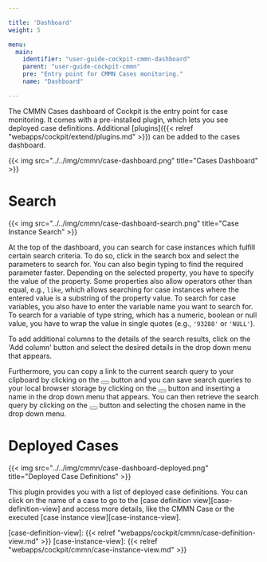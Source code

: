 ```yaml
---

title: 'Dashboard'
weight: 5

menu:
  main:
    identifier: "user-guide-cockpit-cmmn-dashboard"
    parent: "user-guide-cockpit-cmmn"
    pre: "Entry point for CMMN Cases monitoring."
    name: "Dashboard"

---
```


The CMMN Cases dashboard of Cockpit is the entry point for case monitoring. It comes with a pre-installed plugin, which lets you see deployed case definitions. Additional [plugins]({{< relref "webapps/cockpit/extend/plugins.md" >}}) can be added to the cases dashboard.

{{< img src="../../img/cmmn/case-dashboard.png" title="Cases Dashboard" >}}

# Search

{{< img src="../../img/cmmn/case-dashboard-search.png" title="Case Instance Search" >}}

At the top of the dashboard, you can search for case instances which fulfill certain search criteria. To do so, click in the search box and select the parameters to search for. You can also begin typing to find the required parameter faster. Depending on the selected property, you have to specify the value of the property. Some properties also allow operators other than equal, e.g., `like`, which allows searching for case instances where the entered value is a substring of the property value. To search for case variables, you also have to enter the variable name you want to search for. 
To search for a variable of type string, which has a numeric, boolean or null value, you have to wrap the value in single quotes (e.g., `'93288'` or `'NULL'`).

To add additional columns to the details of the search results, click on the 'Add column' button and select the desired details in the drop down menu that appears.

Furthermore, you can copy a link to the current search query to your clipboard by clicking on the <button class="btn btn-xs"><i class="glyphicon glyphicon-link"></i></button> button and you can save search queries to your local browser storage by clicking on the <button class="btn btn-xs"><i class="glyphicon glyphicon-floppy-disk"></i></button> button and inserting a name in the drop down menu that appears. You can then retrieve the search query by clicking on the <button class="btn btn-xs"><i class="glyphicon glyphicon-floppy-disk"></i></button> button and selecting the chosen name in the drop down menu.

# Deployed Cases

{{< img src="../../img/cmmn/case-dashboard-deployed.png" title="Deployed Case Definitions" >}}

This plugin provides you with a list of deployed case definitions. You can click on the name of a case to go to the [case definition view][case-definition-view] and access more details, like the CMMN Case or the executed [case instance view][case-instance-view].

[case-definition-view]: {{< relref "webapps/cockpit/cmmn/case-definition-view.md" >}}
[case-instance-view]: {{< relref "webapps/cockpit/cmmn/case-instance-view.md" >}}
